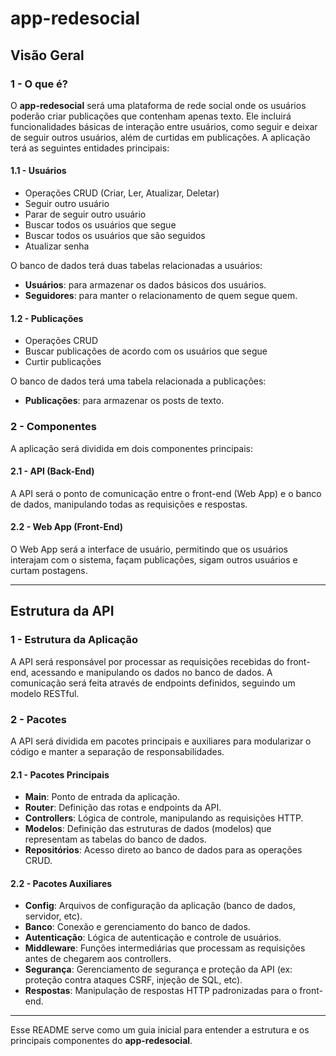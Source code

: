 # app-redesocial

## Visão Geral

### 1 - O que é?
O **app-redesocial** será uma plataforma de rede social onde os usuários poderão criar publicações que contenham apenas texto. Ele incluirá funcionalidades básicas de interação entre usuários, como seguir e deixar de seguir outros usuários, além de curtidas em publicações. A aplicação terá as seguintes entidades principais:

#### 1.1 - Usuários
- Operações CRUD (Criar, Ler, Atualizar, Deletar)
- Seguir outro usuário
- Parar de seguir outro usuário
- Buscar todos os usuários que segue
- Buscar todos os usuários que são seguidos
- Atualizar senha

O banco de dados terá duas tabelas relacionadas a usuários:
- **Usuários**: para armazenar os dados básicos dos usuários.
- **Seguidores**: para manter o relacionamento de quem segue quem.

#### 1.2 - Publicações
- Operações CRUD
- Buscar publicações de acordo com os usuários que segue
- Curtir publicações

O banco de dados terá uma tabela relacionada a publicações:
- **Publicações**: para armazenar os posts de texto.

### 2 - Componentes
A aplicação será dividida em dois componentes principais:

#### 2.1 - API (Back-End)
A API será o ponto de comunicação entre o front-end (Web App) e o banco de dados, manipulando todas as requisições e respostas.

#### 2.2 - Web App (Front-End)
O Web App será a interface de usuário, permitindo que os usuários interajam com o sistema, façam publicações, sigam outros usuários e curtam postagens.

---

## Estrutura da API

### 1 - Estrutura da Aplicação
A API será responsável por processar as requisições recebidas do front-end, acessando e manipulando os dados no banco de dados. A comunicação será feita através de endpoints definidos, seguindo um modelo RESTful.

### 2 - Pacotes
A API será dividida em pacotes principais e auxiliares para modularizar o código e manter a separação de responsabilidades.

#### 2.1 - Pacotes Principais
- **Main**: Ponto de entrada da aplicação.
- **Router**: Definição das rotas e endpoints da API.
- **Controllers**: Lógica de controle, manipulando as requisições HTTP.
- **Modelos**: Definição das estruturas de dados (modelos) que representam as tabelas do banco de dados.
- **Repositórios**: Acesso direto ao banco de dados para as operações CRUD.

#### 2.2 - Pacotes Auxiliares
- **Config**: Arquivos de configuração da aplicação (banco de dados, servidor, etc).
- **Banco**: Conexão e gerenciamento do banco de dados.
- **Autenticação**: Lógica de autenticação e controle de usuários.
- **Middleware**: Funções intermediárias que processam as requisições antes de chegarem aos controllers.
- **Segurança**: Gerenciamento de segurança e proteção da API (ex: proteção contra ataques CSRF, injeção de SQL, etc).
- **Respostas**: Manipulação de respostas HTTP padronizadas para o front-end.

---

Esse README serve como um guia inicial para entender a estrutura e os principais componentes do **app-redesocial**.
